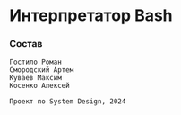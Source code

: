 # Интерпретатор Bash

### Состав

```text
Гостило Роман
Смородский Артем
Куваев Максим
Косенко Алексей

Проект по System Design, 2024
```
